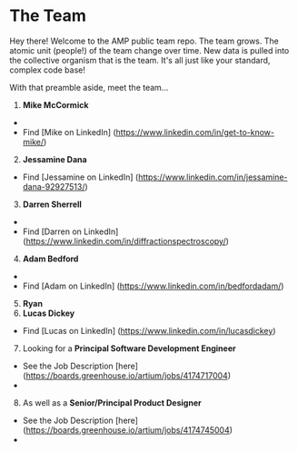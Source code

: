 # The Team
Hey there! Welcome to the AMP public team repo. The team grows. The atomic unit (people!) of the team change over time. New data is pulled into the collective organism that is the team. It's all just like your standard, complex code base!

With that preamble aside, meet the team...

1. **Mike McCormick**
 - 
 - Find [Mike on LinkedIn] (https://www.linkedin.com/in/get-to-know-mike/) 
2. **Jessamine Dana**

 - Find [Jessamine on LinkedIn] (https://www.linkedin.com/in/jessamine-dana-92927513/)
3. **Darren Sherrell**
 - 
 - Find [Darren on LinkedIn] (https://www.linkedin.com/in/diffractionspectroscopy/)
4. **Adam Bedford**
 - 
 - Find [Adam on LinkedIn] (https://www.linkedin.com/in/bedfordadam/)
5. **Ryan** 
6. **Lucas Dickey**
 - Find [Lucas on LinkedIn] (https://www.linkedin.com/in/lucasdickey) 
7. Looking for a **Principal Software Development Engineer** 
 - See the Job Description [here] (https://boards.greenhouse.io/artium/jobs/4174717004)
 -  
8. As well as a **Senior/Principal Product Designer**
 - See the Job Description [here] (https://boards.greenhouse.io/artium/jobs/4174745004)
 - 
